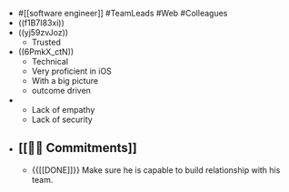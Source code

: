 - #[[software engineer]] #TeamLeads #Web #Colleagues
- ((f1B7I83xi))
- ((yj59zvJoz))
    - Trusted
- ((6PmkX_ctN)) 
    - Technical
    - Very proficient in iOS
    - With a big picture
    - outcome driven
- 
    - Lack of empathy
    - Lack of security
- [[💪🏻 Commitments]]
    - 
    - {{[[DONE]]}} Make sure he is capable to build relationship with his team.
